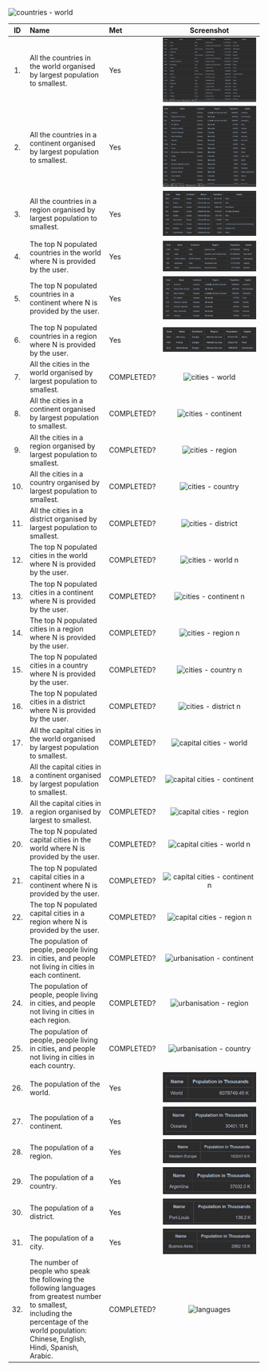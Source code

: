 

![countries - world](allWorldCountries.png)  


| ID | Name | Met | Screenshot |
| :---: | :--- | :--- | :---: |
| 1. | All the countries in the world organised by largest population to smallest. | Yes | ![countries - world](requirments_screenshots/allWorldCountries.png) |
| 2. | All the countries in a continent organised by largest population to smallest. | Yes | ![countries - continent](requirments_screenshots/allCountriesContinent.png) |
| 3. | All the countries in a region organised by largest population to smallest. | Yes | ![countries - region](requirments_screenshots/allCountriesRegion.png) |
| 4. | The top N populated countries in the world where N is provided by the user. | Yes | ![countries - world n](requirments_screenshots/top5_worldCountries.png) |
| 5. | The top N populated countries in a continent where N is provided by the user. | Yes | ![countries - continent n](requirments_screenshots/top8_continentCountries.png) |
| 6. | The top N populated countries in a region where N is provided by the user. | Yes | ![countries - region n](requirments_screenshots/top3_regionCountries.png) |
| 7. | All the cities in the world organised by largest population to smallest. | COMPLETED? | ![cities - world](requirments_screenshots/FILENAME_HERE) |
| 8. | All the cities in a continent organised by largest population to smallest. | COMPLETED? | ![cities - continent](requirments_screenshots/FILENAME_HERE) |
| 9. | All the cities in a region organised by largest population to smallest. | COMPLETED? | ![cities - region](requirments_screenshots/FILENAME_HERE) | 
| 10. | All the cities in a country organised by largest population to smallest. | COMPLETED? | ![cities - country](requirments_screenshots/FILENAME_HERE) |
| 11. | All the cities in a district organised by largest population to smallest. | COMPLETED? | ![cities - district](requirments_screenshots/FILENAME_HERE) |
| 12. | The top N populated cities in the world where N is provided by the user. | COMPLETED? | ![cities - world n](requirments_screenshots/FILENAME_HERE) |
| 13. | The top N populated cities in a continent where N is provided by the user. | COMPLETED? | ![cities - continent n](requirments_screenshots/FILENAME_HERE) | 
| 14. | The top N populated cities in a region where N is provided by the user. | COMPLETED? | ![cities - region n](requirments_screenshots/FILENAME_HERE) |
| 15. | The top N populated cities in a country where N is provided by the user. | COMPLETED? | ![cities - country n](requirments_screenshots/FILENAME_HERE) |
| 16. | The top N populated cities in a district where N is provided by the user. | COMPLETED? | ![cities - district n](requirments_screenshots/FILENAME_HERE) |
| 17. | All the capital cities in the world organised by largest population to smallest. | COMPLETED? | ![capital cities - world](requirments_screenshots/FILENAME_HERE) |
| 18. | All the capital cities in a continent organised by largest population to smallest. | COMPLETED? | ![capital cities - continent](requirments_screenshots/FILENAME_HERE) |
| 19. | All the capital cities in a region organised by largest to smallest. | COMPLETED? | ![capital cities - region](requirments_screenshots/FILENAME_HERE) | 
| 20. | The top N populated capital cities in the world where N is provided by the user. | COMPLETED? | ![capital cities - world n](requirments_screenshots/FILENAME_HERE) | 
| 21. | The top N populated capital cities in a continent where N is provided by the user. | COMPLETED? | ![capital cities - continent n](requirments_screenshots/FILENAME_HERE) | 
| 22. | The top N populated capital cities in a region where N is provided by the user. | COMPLETED? | ![capital cities - region n](requirments_screenshots/FILENAME_HERE) | 
| 23. | The population of people, people living in cities, and people not living in cities in each continent. | COMPLETED? | ![urbanisation - continent](requirments_screenshots/FILENAME_HERE) | 
| 24. | The population of people, people living in cities, and people not living in cities in each region. | COMPLETED? | ![urbanisation - region](requirments_screenshots/FILENAME_HERE) | 
| 25. | The population of people, people living in cities, and people not living in cities in each country. | COMPLETED? | ![urbanisation - country](requirments_screenshots/FILENAME_HERE) | 
| 26. | The population of the world. | Yes | ![total population - world](requirments_screenshots/totalPopulationWorld.png) | 
| 27. | The population of a continent. | Yes | ![total population - continent](requirments_screenshots/totalPopulationContinent.png) | 
| 28. | The population of a region. | Yes | ![total population - region](requirments_screenshots/totalPopulationRegion.png) | 
| 29. | The population of a country. | Yes | ![total population - country](requirments_screenshots/totalPopulationCountry.png) | 
| 30. | The population of a district. | Yes | ![total population - district](requirments_screenshots/totalPopulationDistrict.png) | 
| 31. | The population of a city. | Yes | ![total population - city](requirments_screenshots/totalPopulationCity.png) | 
| 32. | The number of people who speak the following the following languages from greatest number to smallest,<br>including the percentage of the world population:<br> Chinese, English, Hindi, Spanish, Arabic. | COMPLETED? | ![languages](requirments_screenshots/FILENAME_HERE) | 